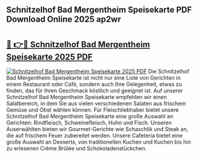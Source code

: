 ## Schnitzelhof Bad Mergentheim Speisekarte PDF Download Online 2025 ap2wr

# <h2><a href="http://gcea7rn.nevu.top/?p=Schnitzelhof+Bad+Mergentheim+Speisekarte">🔗 👉🔴 Schnitzelhof Bad Mergentheim Speisekarte 2025 PDF</a></h2>

[![Schnitzelhof Bad Mergentheim Speisekarte 2025 PDF](https://i.imgur.com/dBaPXMq.png)](http://gcea7rn.nevu.top/?p=Schnitzelhof+Bad+Mergentheim+Speisekarte)
Die Schnitzelhof Bad Mergentheim Speisekarte ist nicht nur eine Liste von Gerichten in einem Restaurant oder Café, sondern auch Ihre Gelegenheit, etwas zu finden, das für Ihren Geschmack köstlich und geeignet ist. Auf unserer Schnitzelhof Bad Mergentheim Speisekarte empfehlen wir einen Salatbereich, in dem Sie aus vielen verschiedenen Salaten aus frischem Gemüse und Obst wählen können. Für Fleischliebhaber bietet unsere Schnitzelhof Bad Mergentheim Speisekarte eine große Auswahl an Gerichten: Rindfleisch, Schweinefleisch, Huhn und Fisch. Unseren Auserwählten bieten wir Gourmet-Gerichte wie Schaschlik und Steak an, die auf frischem Feuer zubereitet werden. Unsere Cafeteria bietet eine große Auswahl an Desserts, von traditionellen Kuchen und Kuchen bis hin zu erlesenen Crème Brûlée und Schokoladenstückchen.

